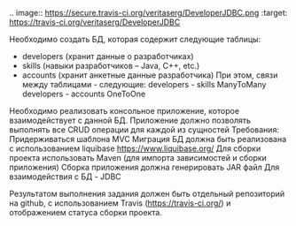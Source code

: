 .. image:: https://secure.travis-ci.org/veritaserg/DeveloperJDBC.png
    :target: https://travis-ci.org/veritaserg/DeveloperJDBC


Необходимо создать БД, которая содержит следующие таблицы:

- developers (хранит данные о разработчиках)
- skills (навыки разработчиков – Java, C++, etc.)
- accounts (хранит анкетные данные разработчика)
При этом, связи между таблицами - следующие:
developers - skills ManyToMany
developers - accounts OneToOne
 
Необходимо реализовать консольное приложение, которое взаимодействует с данной БД.
Приложение должно позволять выполнять все CRUD операции для каждой из сущностей
Требования:
Придерживаться шаблона MVC
Миграция БД должна быть реализована с использованием liquibase
https://www.liquibase.org/
Для сборки проекта использовать Maven (для импорта зависимостей и сборки приложения)
Сборка приложения должна генерировать JAR файл
Для взаимодействия с БД - JDBC

Результатом выполнения задания должен быть отдельный репозиторий на github, с использованием Travis (https://travis-ci.org/) и отображением статуса сборки проекта.